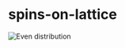 # spins-on-lattice
![Even distribution](https://raw.githubusercontent.com/NailoTB/spins-on-lattice/main/animation_even.gif)